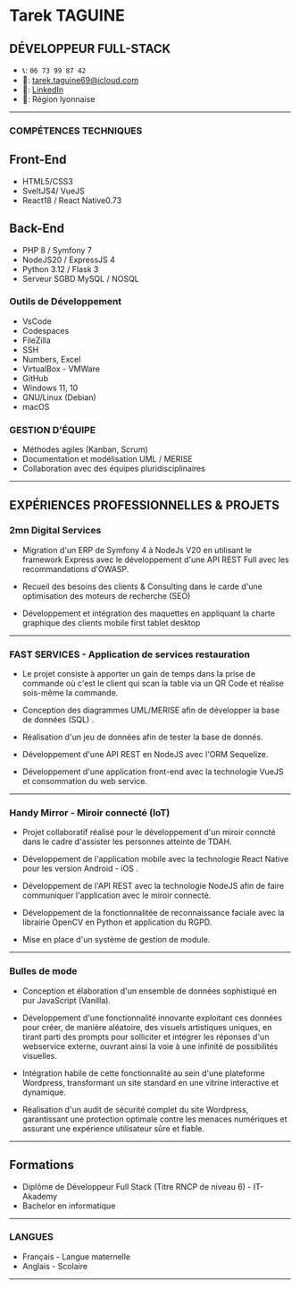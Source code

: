# Tarek TAGUINE
## DÉVELOPPEUR FULL-STACK

- 📞: `06 73 99 87 42`
- 📧: [tarek.taguine69@icloud.com](mailto:tarek.taguine9@icloud.com)
- 🔗: [LinkedIn](https://www.linkedin.com/in/tarek-nordine-taguine/)
- 📍: Région lyonnaise

---

### COMPÉTENCES TECHNIQUES 

## Front-End
 - HTML5/CSS3
 - SveltJS4/ VueJS
 - React18 / React Native0.73

## Back-End
  - PHP 8 / Symfony 7
  - NodeJS20 / ExpressJS 4
  - Python 3.12 / Flask 3
  - Serveur SGBD MySQL / NOSQL

### Outils de Développement
- VsCode
- Codespaces
- FileZilla
- SSH
- Numbers, Excel
- VirtualBox - VMWare
- GitHub
- Windows 11, 10
- GNU/Linux (Debian)
- macOS

### GESTION D'ÉQUIPE 
- Méthodes agiles (Kanban, Scrum)
- Documentation et modélisation UML / MERISE
- Collaboration avec des équipes pluridisciplinaires

---

## EXPÉRIENCES PROFESSIONNELLES & PROJETS

### 2mn Digital Services

- Migration d'un ERP de Symfony 4 à NodeJs V20 en utilisant le framework Express avec le développement d'une API REST Full avec les recommandations d'OWASP.

- Recueil des besoins des clients & Consulting dans le carde d'une optimisation des moteurs de recherche (SEO)

- Développement et intégration des maquettes en appliquant la charte graphique des clients mobile first tablet desktop

---


### FAST SERVICES - Application de services restauration
- Le projet consiste à apporter un gain de temps dans la prise de commande où c'est le client qui scan la table via un QR Code et réalise sois-même la commande.
  
- Conception des diagrammes UML/MERISE afin de développer la base de données (SQL) .
  
- Réalisation d'un jeu de données afin de tester la base de donnés.
  
- Développement d'une API REST en NodeJS avec l'ORM Sequelize.
  
- Développement d'une application front-end avec la technologie VueJS et consommation du web service.

---

### Handy Mirror - Miroir connecté (IoT)
- Projet collaboratif réalisé pour le développement d'un miroir conncté dans le cadre d'assister les personnes atteinte de TDAH.
  
- Développement de l'application mobile avec la technologie React Native pour les version Android - iOS .
  
- Développement de l'API REST avec la technologie NodeJS afin de faire communiquer l'application avec le miroir connecté.
  
- Développement de la fonctionnalitée de reconnaissance faciale avec la librairie OpenCV en Python et application du RGPD.
  
- Mise en place d'un système de gestion de module.

---

### Bulles de mode 
- Conception et élaboration d'un ensemble de données sophistiqué en pur JavaScript (Vanilla).

- Développement d'une fonctionnalité innovante exploitant ces données pour créer, de manière aléatoire, des visuels artistiques uniques, en tirant parti des prompts pour solliciter et intégrer les réponses d'un webservice externe, ouvrant ainsi la voie à une infinité de possibilités visuelles.
  
- Intégration habile de cette fonctionnalité au sein d'une plateforme Wordpress, transformant un site standard en une vitrine interactive et dynamique.

- Réalisation d'un audit de sécurité complet du site Wordpress, garantissant une protection optimale contre les menaces numériques et assurant une expérience utilisateur sûre et fiable.

---

## Formations

- Diplôme de Développeur Full Stack (Titre RNCP de niveau 6) - IT-Akademy   
- Bachelor en informatique
---

### LANGUES
- Français - Langue maternelle
- Anglais - Scolaire

---
